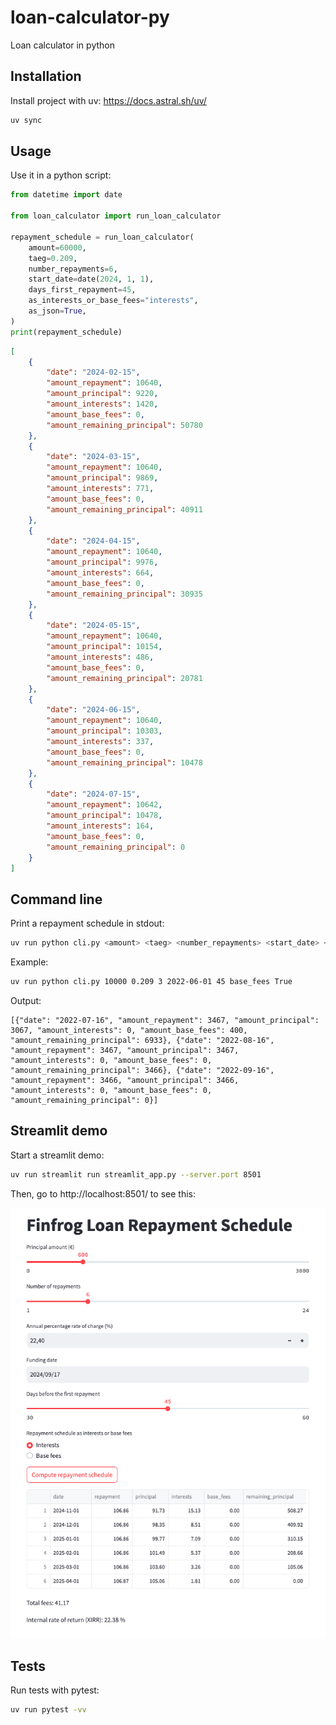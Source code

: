 # loan-calculator-py
Loan calculator in python

## Installation

Install project with uv: https://docs.astral.sh/uv/

```bash
uv sync
```

## Usage

Use it in a python script:

```python
from datetime import date

from loan_calculator import run_loan_calculator

repayment_schedule = run_loan_calculator(
    amount=60000,
    taeg=0.209,
    number_repayments=6,
    start_date=date(2024, 1, 1),
    days_first_repayment=45,
    as_interests_or_base_fees="interests",
    as_json=True,
)
print(repayment_schedule)
```

```json
[
    {
        "date": "2024-02-15",
        "amount_repayment": 10640,
        "amount_principal": 9220,
        "amount_interests": 1420,
        "amount_base_fees": 0,
        "amount_remaining_principal": 50780
    },
    {
        "date": "2024-03-15",
        "amount_repayment": 10640,
        "amount_principal": 9869,
        "amount_interests": 771,
        "amount_base_fees": 0,
        "amount_remaining_principal": 40911
    },
    {
        "date": "2024-04-15",
        "amount_repayment": 10640,
        "amount_principal": 9976,
        "amount_interests": 664,
        "amount_base_fees": 0,
        "amount_remaining_principal": 30935
    },
    {
        "date": "2024-05-15",
        "amount_repayment": 10640,
        "amount_principal": 10154,
        "amount_interests": 486,
        "amount_base_fees": 0,
        "amount_remaining_principal": 20781
    },
    {
        "date": "2024-06-15",
        "amount_repayment": 10640,
        "amount_principal": 10303,
        "amount_interests": 337,
        "amount_base_fees": 0,
        "amount_remaining_principal": 10478
    },
    {
        "date": "2024-07-15",
        "amount_repayment": 10642,
        "amount_principal": 10478,
        "amount_interests": 164,
        "amount_base_fees": 0,
        "amount_remaining_principal": 0
    }
]
```

## Command line

Print a repayment schedule in stdout:

```bash
uv run python cli.py <amount> <taeg> <number_repayments> <start_date> <days_first_repayment> [<as_interests_or_base_fees> [<as_json>]]
```

Example:

```bash
uv run python cli.py 10000 0.209 3 2022-06-01 45 base_fees True
```

Output:

```
[{"date": "2022-07-16", "amount_repayment": 3467, "amount_principal": 3067, "amount_interests": 0, "amount_base_fees": 400, "amount_remaining_principal": 6933}, {"date": "2022-08-16", "amount_repayment": 3467, "amount_principal": 3467, "amount_interests": 0, "amount_base_fees": 0, "amount_remaining_principal": 3466}, {"date": "2022-09-16", "amount_repayment": 3466, "amount_principal": 3466, "amount_interests": 0, "amount_base_fees": 0, "amount_remaining_principal": 0}]
```

## Streamlit demo

Start a streamlit demo:

```bash
uv run streamlit run streamlit_app.py --server.port 8501
```

Then, go to http://localhost:8501/ to see this:

![streamlit_app_screenshot](streamlit_app.png)

## Tests

Run tests with pytest:

```bash
uv run pytest -vv
```


